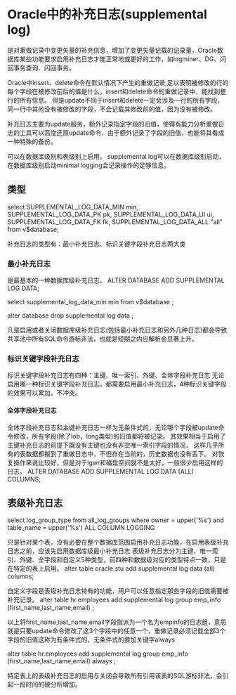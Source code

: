 # Oracle中的补充日志(supplemental log)
是对重做记录中变更矢量的补充信息，增加了变更矢量记载的记录量，Oracle数据库某些功能要求启用补充日志才能正常地或更好的工作，如logminer、DG、闪回事务查询、闪回事务。

Oracle中insert、delete命令在默认情况下产生的重做记录,足以表明被修改的行的每个字段在被修改前后的值是什么，insert和delete命令的重做记录中，能找到整行的所有信息。
但是update不同于insert和delete一定会涉及一行的所有字段，同一行中其他没有被修改的字段，不会记载其修改前的值，因为没有被修改。

补充日志主要为update服务，额外记录指定字段的旧值，使得有能力分析重做日志的工具可以高度还原update命令，由于额外记录了字段的旧值，也能将其看成一种特殊的备份。

可以在数据库级别和表级别上启用。
supplemental log可以在数据库级别启动，在数据库级别启动minimal logging会记录操作的足够信息。

## 类型
select SUPPLEMENTAL_LOG_DATA_MIN min,
       SUPPLEMENTAL_LOG_DATA_PK  pk,
       SUPPLEMENTAL_LOG_DATA_UI  ui,
       SUPPLEMENTAL_LOG_DATA_FK  fk,
       SUPPLEMENTAL_LOG_DATA_ALL "all"
  from v$database; 
  
补充日志的类型有：最小补充日志、标识关键字段补充日志两大类

### 最小补充日志
是最基本的一种数据库级补充日志。
ALTER DATABASE ADD SUPPLEMENTAL LOG DATA;

select supplemental_log_data_min min from v$database ;

alter database drop supplemental log data ;

凡是启用或者关闭数据库级补充日志(包括最小补充日志和另外几种日志)都会导致共享池中所有SQL命令游标非法，也就是短期之内应解析会显著上升。

### 标识关键字段补充日志
标识关键字段补充日志有四种：主键、唯一索引、外键、全体字段补充日志
无论启用哪一种标识关键字段补充日志，都需要启用最小补充日志，4种标识关键字段的效果可以累加，不冲突。

#### 全体字段补充日志
全体字段补充日志和主键补充日志一样为无条件式的，无论哪个字段被update命令修改，所有字段(除了lob，long类型)的旧值都将被记录。
其效果相当于启用了主键补充日志的前提下既没有主键也没有非空唯一索引字段的情况，
这样几乎所有的表数据都搬到了重做日志中，不但存在当前的，历史数据也没有丢下。
对恢复操作来说比较好，但是对于lgwr和磁盘空间就不是太好，一般很少启用这样的日志。
ALTER DATABASE ADD SUPPLEMENTAL LOG DATA (ALL) COLUMNS;

## 表级补充日志
select  log_group_type from all_log_groups where owner = upper('%s') and table_name = upper('%s')
ALL COLUMN LOGGING

只是针对某个表，没有必要在整个数据库范围启用补充日志功能，在启用表级补充日志之前，应该先启用数据库级最小补充日志
表级补充日志分为主键、唯一索引、外键、全字段和自定义5种类型，前四种和数据级对应的类型特点一致，只是在特定的表上启用。
alter table oracle.stu add supplemental log data (all) columns;

自定义字段是表级补充日志特有的功能，用户可以任意指定那些字段的旧值需要被补充记录。
alter table hr.employees add supplemental log group emp_info (first_name,last_name,email) ;

以上将first_name,last_name,email字段指派为一个名为empinfo的日志组，意思就是只要update命令修改了这3个字段中的任意一个，重做记录必须记载全部3个字段的旧值这称为有条件式的，无条件式的要加关键字always

alter table hr.employees add supplemental log group emp_info (first_name,last_name,email) always ;


特定表上的表级补充日志的启用与关闭会导致所有引用该表的SQL游标非法，会引起一段时间的硬分析增加。

